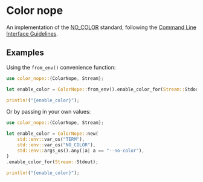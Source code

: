 # Color nope

An implementation of the [NO_COLOR](https://no-color.org/) standard, following the [Command Line Interface Guidelines](https://clig.dev/#output).

## Examples

Using the `from_env()` convenience function:

```rust
use color_nope::{ColorNope, Stream};

let enable_color = ColorNope::from_env().enable_color_for(Stream::Stdout);

println!("{enable_color}");
```

Or by passing in your own values:

```rust
use color_nope::{ColorNope, Stream};

let enable_color = ColorNope::new(
    std::env::var_os("TERM"),
    std::env::var_os("NO_COLOR"),
    std::env::args_os().any(|a| a == "--no-color"),
)
.enable_color_for(Stream::Stdout);

println!("{enable_color}");
```
